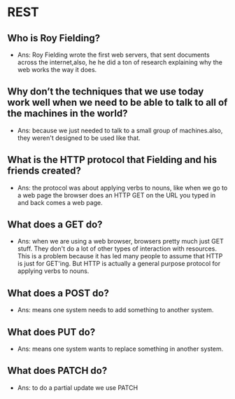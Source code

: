 # REST

## Who is Roy Fielding?
* Ans: Roy Fielding wrote the first web servers, that sent documents across the internet,also, he he did a ton of research explaining why the web works the way it does.

## Why don’t the techniques that we use today work well when we need to be able to talk to all of the machines in the world?
* Ans: because we just needed to talk to a small group of machines.also, they weren't designed to be used like that.

## What is the HTTP protocol that Fielding and his friends created?
* Ans: the protocol was about applying verbs to nouns, like when we go to a web page the browser does an HTTP GET on the URL you typed in and back comes a web page.

## What does a GET do?
* Ans: when we are using a web browser, browsers pretty much just GET stuff. They don't do a lot of other types of interaction with resources. This is a problem because it has led many people to assume that HTTP is just for GET'ing. But HTTP is actually a general purpose protocol for applying verbs to nouns.

## What does a POST do?
* Ans: means one system needs to add something to another system.

## What does PUT do?
* Ans: means one system wants to replace something in another system.

## What does PATCH do?
* Ans: to do a partial update we use PATCH